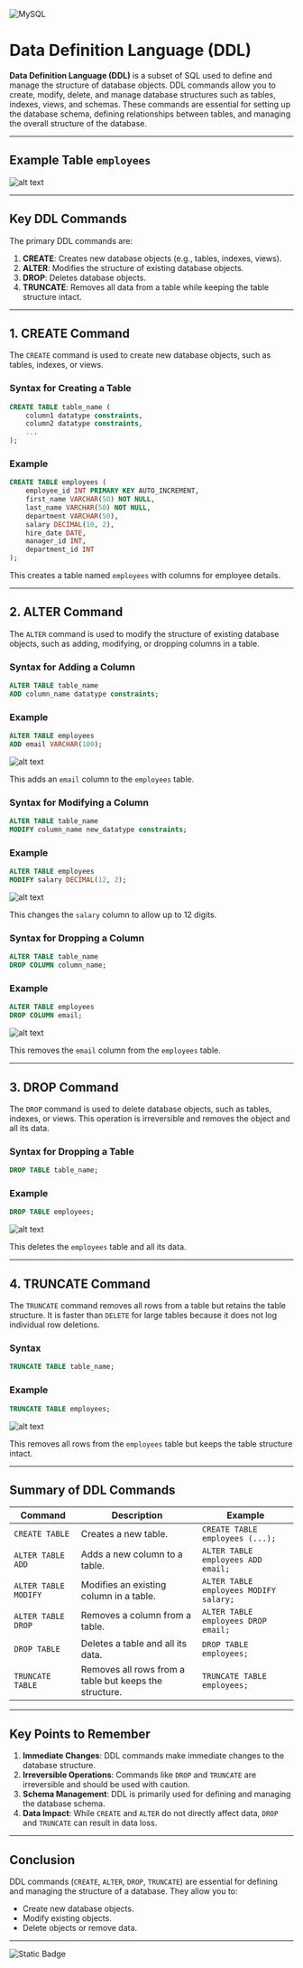 ![MySQL](https://img.shields.io/badge/mysql-4479A1.svg?style=for-the-badge&logo=mysql&logoColor=white)

# Data Definition Language (DDL)

**Data Definition Language (DDL)** is a subset of SQL used to define and manage the structure of database objects. DDL commands allow you to create, modify, delete, and manage database structures such as tables, indexes, views, and schemas. These commands are essential for setting up the database schema, defining relationships between tables, and managing the overall structure of the database.

---

## **Example Table** ```employees```

![alt text](../assets/employees_table.png)

---

## Key DDL Commands
The primary DDL commands are:
1. **CREATE**: Creates new database objects (e.g., tables, indexes, views).
2. **ALTER**: Modifies the structure of existing database objects.
3. **DROP**: Deletes database objects.
4. **TRUNCATE**: Removes all data from a table while keeping the table structure intact.

---

## 1. CREATE Command
The `CREATE` command is used to create new database objects, such as tables, indexes, or views.

### Syntax for Creating a Table
```sql
CREATE TABLE table_name (
    column1 datatype constraints,
    column2 datatype constraints,
    ...
);
```

### Example
```sql
CREATE TABLE employees (
    employee_id INT PRIMARY KEY AUTO_INCREMENT,
    first_name VARCHAR(50) NOT NULL,
    last_name VARCHAR(50) NOT NULL,
    department VARCHAR(50),
    salary DECIMAL(10, 2),
    hire_date DATE,
    manager_id INT,
    department_id INT
);
```
This creates a table named `employees` with columns for employee details.

---

## 2. ALTER Command
The `ALTER` command is used to modify the structure of existing database objects, such as adding, modifying, or dropping columns in a table.

### Syntax for Adding a Column
```sql
ALTER TABLE table_name
ADD column_name datatype constraints;
```

### Example
```sql
ALTER TABLE employees
ADD email VARCHAR(100);
```
![alt text](./assets/image.png)

This adds an `email` column to the `employees` table.

### Syntax for Modifying a Column
```sql
ALTER TABLE table_name
MODIFY column_name new_datatype constraints;
```

### Example
```sql
ALTER TABLE employees
MODIFY salary DECIMAL(12, 2);
```
![alt text](./assets/image-1.png)

This changes the `salary` column to allow up to 12 digits.

### Syntax for Dropping a Column
```sql
ALTER TABLE table_name
DROP COLUMN column_name;
```

### Example
```sql
ALTER TABLE employees
DROP COLUMN email;
```
![alt text](./assets/image-2.png)

This removes the `email` column from the `employees` table.

---

## 3. DROP Command
The `DROP` command is used to delete database objects, such as tables, indexes, or views. This operation is irreversible and removes the object and all its data.

### Syntax for Dropping a Table
```sql
DROP TABLE table_name;
```

### Example
```sql
DROP TABLE employees;
```
![alt text](./assets/image-4.png)

This deletes the `employees` table and all its data.

---

## 4. TRUNCATE Command
The `TRUNCATE` command removes all rows from a table but retains the table structure. It is faster than `DELETE` for large tables because it does not log individual row deletions.

### Syntax
```sql
TRUNCATE TABLE table_name;
```

### Example
```sql
TRUNCATE TABLE employees;
```
![alt text](./assets/image-5.png)

This removes all rows from the `employees` table but keeps the table structure intact.

---

## Summary of DDL Commands
| Command                  | Description                                      | Example                              |
|--------------------------|--------------------------------------------------|--------------------------------------|
| `CREATE TABLE`           | Creates a new table.                             | `CREATE TABLE employees (...);`     |
| `ALTER TABLE ADD`        | Adds a new column to a table.                    | `ALTER TABLE employees ADD email;`  |
| `ALTER TABLE MODIFY`     | Modifies an existing column in a table.          | `ALTER TABLE employees MODIFY salary;` |
| `ALTER TABLE DROP`       | Removes a column from a table.                   | `ALTER TABLE employees DROP email;` |
| `DROP TABLE`             | Deletes a table and all its data.                | `DROP TABLE employees;`             |
| `TRUNCATE TABLE`         | Removes all rows from a table but keeps the structure. | `TRUNCATE TABLE employees;`       |

---

## Key Points to Remember
1. **Immediate Changes**: DDL commands make immediate changes to the database structure.
2. **Irreversible Operations**: Commands like `DROP` and `TRUNCATE` are irreversible and should be used with caution.
3. **Schema Management**: DDL is primarily used for defining and managing the database schema.
4. **Data Impact**: While `CREATE` and `ALTER` do not directly affect data, `DROP` and `TRUNCATE` can result in data loss.

---

## Conclusion
DDL commands (`CREATE`, `ALTER`, `DROP`, `TRUNCATE`) are essential for defining and managing the structure of a database. They allow you to:
- Create new database objects.
- Modify existing objects.
- Delete objects or remove data.

---

![Static Badge](https://img.shields.io/badge/Aditya%20Kumar-black?style=for-the-badge&logo=atlasos&logoColor=%23ffffff)